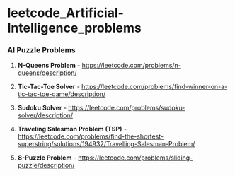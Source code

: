# leetcode_Artificial-Intelligence_problems

### AI Puzzle Problems

1. **N-Queens Problem** - https://leetcode.com/problems/n-queens/description/

2. **Tic-Tac-Toe Solver** - https://leetcode.com/problems/find-winner-on-a-tic-tac-toe-game/description/

3. **Sudoku Solver** - https://leetcode.com/problems/sudoku-solver/description/

4. **Traveling Salesman Problem (TSP)** - https://leetcode.com/problems/find-the-shortest-superstring/solutions/194932/Travelling-Salesman-Problem/

5. **8-Puzzle Problem** - https://leetcode.com/problems/sliding-puzzle/description/
 

